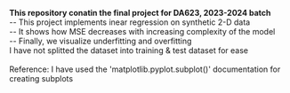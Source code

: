 **This repository conatin the final project for DA623, 2023-2024 batch**<br>
  -- This project implements inear regression on synthetic 2-D data<br>
  -- It shows how MSE decreases with increasing complexity of the model<br>
  -- Finally, we visualize underfitting and overfitting<br>
I have not splitted the dataset into training & test dataset for ease<br><br>
Reference: I have used the 'matplotlib.pyplot.subplot()' documentation for creating subplots
